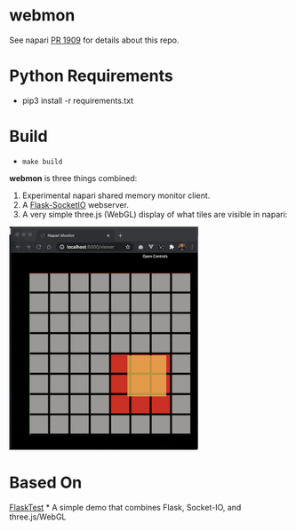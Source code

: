 # webmon

See napari [PR 1909](https://github.com/napari/napari/pull/1909) for details about this repo.

# Python Requirements

* pip3 install -r requirements.txt

# Build

* `make build`

**webmon** is three things combined:
1. Experimental napari shared memory monitor client.
2. A [Flask-SocketIO](https://flask-socketio.readthedocs.io/en/latest/) webserver.
3. A very simple three.js (WebGL) display of what tiles are visible in napari:

![](images/screenshot.png)

# Based On
[FlaskTest](https://github.com/ageller/FlaskTest)
    * A simple demo that combines Flask, Socket-IO, and three.js/WebGL

